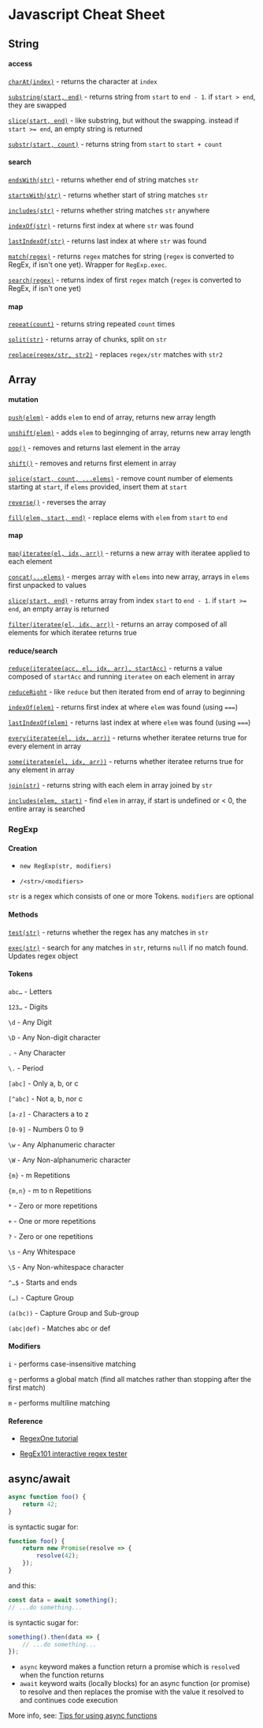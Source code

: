 # Javascript Cheat Sheet

## String

#### access

[`charAt(index)`](https://developer.mozilla.org/en-US/docs/Web/JavaScript/Reference/Global_Objects/String/charAt) - returns the character at `index`

[`substring(start, end)`](https://developer.mozilla.org/en-US/docs/Web/JavaScript/Reference/Global_Objects/String/substring) - returns string from `start` to `end - 1`. if `start > end`, they are swapped

[`slice(start, end)`](https://developer.mozilla.org/en-US/docs/Web/JavaScript/Reference/Global_Objects/String/slice) - like substring, but without the swapping. instead if `start >= end`, an empty string is returned

[`substr(start, count)`](https://developer.mozilla.org/en-US/docs/Web/JavaScript/Reference/Global_Objects/String/substr) - returns string from `start` to `start + count`

#### search

[`endsWith(str)`](https://developer.mozilla.org/en-US/docs/Web/JavaScript/Reference/Global_Objects/String/endsWith) - returns whether end of string matches `str`

[`startsWith(str)`](https://developer.mozilla.org/en-US/docs/Web/JavaScript/Reference/Global_Objects/String/startsWith) - returns whether start of string matches `str`

[`includes(str)`](https://developer.mozilla.org/en-US/docs/Web/JavaScript/Reference/Global_Objects/String/includes) - returns whether string matches `str` anywhere


[`indexOf(str)`](https://developer.mozilla.org/en-US/docs/Web/JavaScript/Reference/Global_Objects/String/indexOf) - returns first index at where `str` was found

[`lastIndexOf(str)`](https://developer.mozilla.org/en-US/docs/Web/JavaScript/Reference/Global_Objects/String/lastIndexOf) - returns last index at where `str` was found


[`match(regex)`](https://developer.mozilla.org/en-US/docs/Web/JavaScript/Reference/Global_Objects/String/match) - returns `regex` matches for string (`regex` is converted to RegEx, if isn't one yet). Wrapper for `RegExp.exec`.

[`search(regex)`](https://developer.mozilla.org/en-US/docs/Web/JavaScript/Reference/Global_Objects/String/search) - returns index of first `regex` match (`regex` is converted to RegEx, if isn't one yet)

#### map

[`repeat(count)`](https://developer.mozilla.org/en-US/docs/Web/JavaScript/Reference/Global_Objects/String/repeat) - returns string repeated `count` times

[`split(str)`](https://developer.mozilla.org/en-US/docs/Web/JavaScript/Reference/Global_Objects/String/split) - returns array of chunks, split on `str`

[`replace(regex/str, str2)`](https://developer.mozilla.org/en-US/docs/Web/JavaScript/Reference/Global_Objects/String/replace) - replaces `regex/str` matches with `str2`

## Array

#### mutation

[`push(elem)`](https://developer.mozilla.org/en-US/docs/Web/JavaScript/Reference/Global_Objects/Array/push) - adds `elem` to end of array, returns new array length

[`unshift(elem)`](https://developer.mozilla.org/en-US/docs/Web/JavaScript/Reference/Global_Objects/Array/unshift) - adds `elem` to beginnging of array, returns new array length

[`pop()`](https://developer.mozilla.org/en-US/docs/Web/JavaScript/Reference/Global_Objects/Array/pop) - removes and returns last element in the array

[`shift()`](https://developer.mozilla.org/en-US/docs/Web/JavaScript/Reference/Global_Objects/Array/shift) - removes and returns first element in array

[`splice(start, count, ...elems)`](https://developer.mozilla.org/en-US/docs/Web/JavaScript/Reference/Global_Objects/Array/splice) - remove count number of elements starting at `start`, if `elems` provided, insert them at `start`

[`reverse()`](https://developer.mozilla.org/en-US/docs/Web/JavaScript/Reference/Global_Objects/Array/reverse) - reverses the array

[`fill(elem, start, end)`](https://developer.mozilla.org/en-US/docs/Web/JavaScript/Reference/Global_Objects/Array/fill) - replace elems with `elem` from `start` to `end`

#### map

[`map(iteratee(el, idx, arr))`](https://developer.mozilla.org/en-US/docs/Web/JavaScript/Reference/Global_Objects/Array/map) - returns a new array with iteratee applied to each element

[`concat(...elems)`](https://developer.mozilla.org/en-US/docs/Web/JavaScript/Reference/Global_Objects/Array/concat) - merges array with `elems` into new array, arrays in `elems` first unpacked to values

[`slice(start, end)`](https://developer.mozilla.org/en-US/docs/Web/JavaScript/Reference/Global_Objects/Array/slice) - returns array from index `start` to `end - 1`. if `start >= end`, an empty array is returned

[`filter(iteratee(el, idx, arr))`](https://developer.mozilla.org/en-US/docs/Web/JavaScript/Reference/Global_Objects/Array/filter) - returns an array composed of all elements for which iteratee returns true

#### reduce/search

[`reduce(iteratee(acc, el, idx, arr), startAcc)`](https://developer.mozilla.org/en-US/docs/Web/JavaScript/Reference/Global_Objects/Array/reduce) - returns a value composed of `startAcc` and running `iteratee` on each element in array

[`reduceRight`](https://developer.mozilla.org/en-US/docs/Web/JavaScript/Reference/Global_Objects/Array/reduceRight) - like `reduce` but then iterated from end of array to beginning

[`indexOf(elem)`](https://developer.mozilla.org/en-US/docs/Web/JavaScript/Reference/Global_Objects/Array/indexOf) - returns first index at where `elem` was found (using `===`)

[`lastIndexOf(elem)`](https://developer.mozilla.org/en-US/docs/Web/JavaScript/Reference/Global_Objects/Array/lastIndexOf) - returns last index at where `elem` was found (using `===`)

[`every(iteratee(el, idx, arr))`](https://developer.mozilla.org/en-US/docs/Web/JavaScript/Reference/Global_Objects/Array/every) - returns whether iteratee returns true for every element in array

[`some(iteratee(el, idx, arr))`](https://developer.mozilla.org/en-US/docs/Web/JavaScript/Reference/Global_Objects/Array/some) - returns whether iteratee returns true for any element in array

[`join(str)`](https://developer.mozilla.org/en-US/docs/Web/JavaScript/Reference/Global_Objects/Array/join) - returns string with each elem in array joined by `str`

[`includes(elem, start)`](https://developer.mozilla.org/en-US/docs/Web/JavaScript/Reference/Global_Objects/Array/includes) - find `elem` in array, if start is undefined or < 0, the entire array is searched

### RegExp

#### Creation

- `new RegExp(str, modifiers)`

- `/<str>/<modifiers>`

`str` is a regex which consists of one or more Tokens. `modifiers` are optional

#### Methods
[`test(str)`](https://developer.mozilla.org/en-US/docs/Web/JavaScript/Reference/Global_Objects/RegExp/test) - returns whether the regex has any matches in `str`

[`exec(str)`](https://developer.mozilla.org/en-US/docs/Web/JavaScript/Reference/Global_Objects/RegExp/exec) - search for any matches in `str`, returns `null` if no match found. Updates regex object

#### Tokens

`abc…` - Letters

`123…` - Digits

`\d` - Any Digit

`\D` - Any Non-digit character

`.` - Any Character

`\.` - Period

`[abc]` - Only a, b, or c

`[^abc]` - Not a, b, nor c

`[a-z]` - Characters a to z

`[0-9]` - Numbers 0 to 9

`\w` - Any Alphanumeric character

`\W` - Any Non-alphanumeric character

`{m}` - m Repetitions

`{m,n}` - m to n Repetitions

`*` - Zero or more repetitions

`+` - One or more repetitions

`?` - Zero or one repetitions

`\s` - Any Whitespace

`\S` - Any Non-whitespace character

`^…$` - Starts and ends

`(…)` - Capture Group

`(a(bc))` - Capture Group and Sub-group

`(abc|def)` - Matches abc or def


#### Modifiers

`i` - performs case-insensitive matching

`g` - performs a global match (find all matches rather than stopping after the first match)

`m` - performs multiline matching

#### Reference

- [RegexOne tutorial](https://regexone.com/)

- [RegEx101 interactive regex tester](https://regex101.com/)


## async/await

```js
async function foo() {
    return 42;
}
```

is syntactic sugar for:

```js
function foo() {
    return new Promise(resolve => {
        resolve(42);
    });
}
```

and this:

```js
const data = await something();
// ...do something...
```

is syntactic sugar for:

```js
something().then(data => {
    // ...do something...
});
```

- `async` keyword makes a function return a promise which is `resolve`d when the function returns
- `await` keyword waits (locally blocks) for an async function (or promise) to resolve and then replaces the promise with the value it resolved to and continues code execution

More info, see: [Tips for using async functions](http://2ality.com/2016/10/async-function-tips.html)
